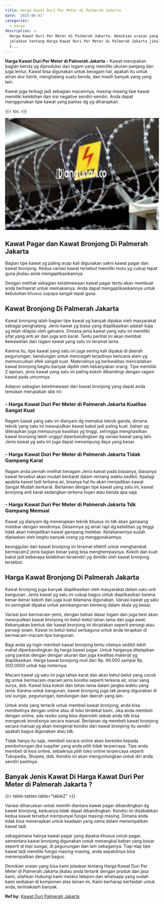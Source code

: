 ```yaml
---
title: Harga Kawat Duri Per Meter di Palmerah Jakarta
date: '2025-06-01'
categories:
  - harga
description: >-
  Harga Kawat Duri Per Meter di Palmerah Jakarta. Demikian uraian yang bisa kami
  jelaskan tentang Harga Kawat Duri Per Meter di Palmerah Jakarta jikalau anda
  t...
---
```


**Harga Kawat Duri Per Meter di Palmerah Jakarta** – Kawat merupakan bagian benda yg diproduksi dari logam yang memiliki ukuran panjang dan juga lentur. Kawat bisa digunakan untuk beragam hal, apakah itu untuk aliran alur listrik, menghalang suatu benda, dan masih banyak yang yang lain.

Kawat juga terbagi jadi sebagian macamnya, masing-masing tipe kawat memiliki kelebihan dan sisi negative sendiri-sendiri. Anda dapat menggunakan tipe kawat yang pantas dg yg diharapkan.

{{< toc >}}

![Harga Kawat Duri Per Meter di Palmerah Jakarta](/images/jual-kawat-murah13.png)

## Kawat Pagar dan Kawat Bronjong Di Palmerah Jakarta

Bagian tipe kawat yg paling acap kali digunakan yakni kawat pagar dan kawat bronjong. Kedua variasi kawat tersebut memiliki mutu yg cukup tepat guna jikalau anda mengaplikasikannya.

Dengan melihat sebagian keistimewaan kawat pagar tentu akan membuat anda berhasrat untuk memakainya. Anda dapat mengaplikasikannya untuk kebutuhan khusus supaya sangat tepat guna.

## Kawat Bronjong Di Palmerah Jakarta

Kawat bronjong ialah bagian tipe kawat yg banyak dipakai oleh masyarakat sebagai penghalang. Jenis kawat yg biasa yang diaplikasikan adalah baja yg telah dilapisi oleh galvanis. Dimana jenis kawat yang satu ini memiliki sifat yang anti air dan juga anti karat. Tentu perihal ini akan membat kewawetan dari ragam kawat yang satu ini teramat lama.

Karena itu, tipe kawat yang satu ini juga sering kali dipakai di daerah pegunungan, bendungan untuk mencegah terjadinya bencana alam yg memunculkan efek sangat kuat. Materialnya yg berkwalitas menciptakan kawat bronjong begitu banyak dipilih oleh kebanyakan orang. Tipe memiliki 2 lapisan, jenis kawat yang satu ini paling kokoh dibandingi dengan ragam kawat pada umumnya.

Adapun sebagian keistimewaan dari kawat bronjong yang dapat anda temukan merupakan sbb ini:

### \- Harga Kawat Duri Per Meter di Palmerah Jakarta Kualitas Sangat Kuat

Ragam kawat yang satu ini dianyam dg memakai teknik ganda, dimana teknik yang satu ini mewujudkan kawat bakal jadi paling kuat. bahan yg diterapkan juga mempunyai kwalitas yg tinggi, sehingga menghasilkan kawat bronjong lebih unggul diperbandingkan dg variasi kawat yang lain. Jenis kawat yg satu ini juga dapat menampung daya yang besar.

### \- Harga Kawat Duri Per Meter di Palmerah Jakarta Tidak Gampang Karat

Ragam anda pernah melihat beragam Jenis kawat pada biasanya, biasanya kawat tersebut akan mudah berkarat dalam rentang waktu sedikit. Apalagi apabila kawat tadi terkena air, bisanya hal itu akan menjadikan kawat Sangat Mudah berkarat. Berlainan dengan tipe kawat yang satu ini, kawat bronjong anti karat sedangkan terkena hujan atau benda apa saja.

### \- Harga Kawat Duri Per Meter di Palmerah Jakarta Tdk Gampang Memuai

Kawat yg dianyam dg menerapkan teknik khusus ini tdk akan gampang melebar dengan sendirinya. Desainnya yg amat rapi dg ketelitian yg tinggi tidak akan menjadikan kawat gampang melebar. Ketahanannya sudah dijelaskan oleh begitu banyak orang yg menggunakannya.

keunggulan dari kawat bronjong ini teramat efektif untuk menghambat bermacam2 jenis bagian besar yang bisa menghempasnya. Kokoh dan kuat bakal jadi beberapa kelebihan tersendiri yg dimiliki oleh kawat bronjong tersebut.

## Harga Kawat Bronjong Di Palmerah Jakarta

Kawat bronjong juga banyak diaplikasikan oleh masyarakat dalam satu unit bangunan. Jenis kawat yg satu ini cukup bagus untuk diaplikasikan karena benar-benar kokoh dan juga kuat bilamana digunakan. Variasi kawat yg satu ini seringkali dipakai untuk pembangunan benteng dalam skala yg besar.

Variasi pun bermacam-jenis, dengan bahan dasar logam dan juga besi akan mewujudkan kawat bronjong ini betul-betul tahan lama dan juga awet. Kebanyakan bentuk dar kawat bronjong ini diciptakan seperti persegi atau persegi enam. Kawat ini betul-betul serbaguna untuk anda terapkan di bermacam-macam tipe bangunan.

Bagi anda yg ingin membeli kawat bronjong tentu nilainya sedikit lebih mahal diperbandingkan dg harga kawat pagar. Untuk harganya ditetapkan yang pantas dengan dengan ukuran dan juga kwalitas material yg diaplikasikan. Harga kawat bronjong muli dari Rp. 90.000 sampai Rp. 300.0000 untuk tiap meternya.

Macam kawat yg satu ini juga tahan karat dan akan betul-betul yang cocok dg untuk bermacam-macam jenis kondisi seperti terkena air, sinar sang surya, dsb. Kawat bisa kokoh dan tahan lama dalam jangka waktu yang lama. Karena untuk bangunan, kawat bronjong juga tak jarang digunakan di sisi sungai, pegunungan, bendungan dan daerah yang lain.

Untuk anda yang tertarik untuk membeli kawat bronjong, anda bisa membelinya dengan online atau di toko terdekat kami. Jika anda membeli dengan online, ada resiko yang bisa diperoleh sebab anda tdk bisa mengecek kondisinya secara manual. Berlainan dg membeli kawat bronjong secara manual yg akan mengenal kondisi dari kawat bronjong itu sendiri apakah bagus digunakan atau tdk.

Tidak hanya itu saja, membeli secara online akan beresiko kepada pembohongan jika supplier yang anda pilih tidak terpercaya. Tipe anda membeli di kios online, sebaiknya pilih toko online terpercaya seperti Tokopedia, Shopee, dsb. Kondisi ini akan menguntungkan untuk diri anda sendiri pastinya.

## Banyak Jenis Kawat Di Harga Kawat Duri Per Meter di Palmerah Jakarta ?

{{< table-tables table="table2" >}}

Variasi diharuskan untuk memlih diantara kawat pagar dibandingkan dg kawat bronjong, keduanya tidak dapat dibandingkan. Kondisi ini disebabkan kedua kawat tersebut mempunyai fungsi masing-masing. Dimana anda tidak bisa menerapkan untuk keadaan yang sama dalam menempatkan kawat tadi.

sebagaimana halnya kawat pagar yang dipakai khusus untuk pagar, sementara kawat bronjong digunakan untuk menangkal beban yang besar seperti di tepi sungai, di pegunungan dan lain sebagainya. Tiap-tiap tipe kawat tadi memiliki fungsi masing-masing, anda sepatutnya bisa menempatkan dengan bagus.

Demikian uraian yang bisa kami jelaskan tentang Harga Kawat Duri Per Meter di Palmerah Jakarta jikalau anda tertarik dengan produk dan jasa kami, silahkan Hubungi kami melalui telepon dan whatsapp yang sudah kami sediakan di komponen atas laman ini. Kami berharap berfaidah untuk anda, terimakasih banyak.

**Ref by:** [Kawat Duri Palmerah Jakarta](https://id.wikipedia.org/wiki/Kawat)
